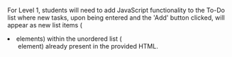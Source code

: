 For Level 1, students will need to add JavaScript functionality to the To-Do list where new tasks, upon being entered and the 'Add' button clicked, will appear as new list items (<li> elements) within the unordered list (<ul> element) already present in the provided HTML.
